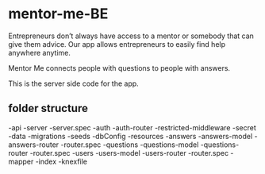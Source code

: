# mentor-me-BE

Entrepreneurs don’t always have access to a mentor or somebody that can give them advice. Our app allows entrepreneurs to easily find help anywhere anytime.

Mentor Me connects people with questions to people with answers.

This is the server side code for the app.

## folder structure

-api
  -server
  -server.spec
-auth
  -auth-router
  -restricted-middleware
  -secret
-data
  -migrations
  -seeds
  -dbConfig
-resources
 -answers
  -answers-model
  -answers-router
  -router.spec
 -questions
  -questions-model
  -questions-router
  -router.spec
 -users
  -users-model
  -users-router
  -router.spec
 -mapper
-index
-knexfile

